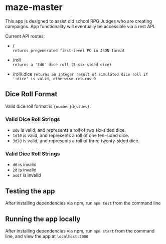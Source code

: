 # maze-master

This app is designed to assist old school RPG Judges who are creating campaigns. App functionality will eventually be accessible via a rest API.

Current API routes:

* /   
  `returns pregenerated first-level PC in JSON format`

* /roll   
  `returns a '3d6' dice roll (3 six-sided dice)`

* /roll/:dice
  `returns an integer result of simulated dice roll if ':dice' is valid, otherwise returns 0`

## Dice Roll Format ##

Valid dice roll format is `{number}d{sides}`. 

### Valid Dice Roll Strings ###

*  `2d6` is valid, and represents a roll of two six-sided dice. 
* `1d10` is valid, and represents a roll of one ten-sided dice. 
* `3d20` is valid, and represents a roll of three twenty-sided dice. 

### Valid Dice Roll Strings ###

*  `d6` is invalid
*  `2d` is invalid
*  `asdf` is invalid

## Testing the app ##
 
After installing dependencies via npm, run `npm test` from the command line

## Running the app locally ##

After installing dependencies via npm, run `npm start` from the command line, and view the app at `localhost:3000`
